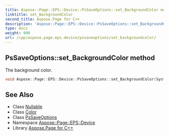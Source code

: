 ```yaml
---
title: Aspose::Page::EPS::Device::PsSaveOptions::set_BackgroundColor method
linktitle: set_BackgroundColor
second_title: Aspose.Page for C++
description: 'Aspose::Page::EPS::Device::PsSaveOptions::set_BackgroundColor method. The background color in C++.'
type: docs
weight: 900
url: /cpp/aspose.page.eps.device/pssaveoptions/set_backgroundcolor/
---
```

## PsSaveOptions::set_BackgroundColor method


The background color.

```cpp
void Aspose::Page::EPS::Device::PsSaveOptions::set_BackgroundColor(System::Nullable<System::Drawing::Color> value)
```

## See Also

* Class [Nullable](../../../system/nullable/)
* Class [Color](../../../system.drawing/color/)
* Class [PsSaveOptions](../)
* Namespace [Aspose::Page::EPS::Device](../../)
* Library [Aspose.Page for C++](../../../)
